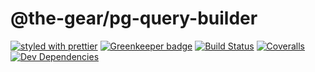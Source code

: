 # @the-gear/pg-query-builder

[![styled with prettier](https://img.shields.io/badge/styled_with-prettier-ff69b4.svg)](https://github.com/prettier/prettier)
[![Greenkeeper badge](https://badges.greenkeeper.io/the-gear/pg-query-builder.svg)](https://greenkeeper.io/)
[![Build Status](https://travis-ci.org/the-gear/pg-query-builder.svg?branch=master)](https://travis-ci.org/the-gear/pg-query-builder)
[![Coveralls](https://img.shields.io/coveralls/the-gear/pg-query-builder.svg)](https://coveralls.io/github/the-gear/pg-query-builder)
[![Dev Dependencies](https://david-dm.org/the-gear/pg-query-builder/dev-status.svg)](https://david-dm.org/the-gear/pg-query-builder?type=dev)
